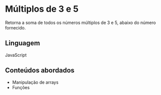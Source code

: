 # Múltiplos de 3 e 5
Retorna a soma de todos os números múltiplos de 3 e 5, abaixo do número fornecido.
## Linguagem
JavaScript
## Conteúdos abordados
- Manipulação de arrays
- Funções

